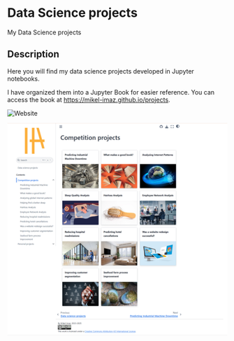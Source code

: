 # Data Science projects
My Data Science projects

## Description
Here you will find my data science projects developed in Jupyter notebooks.  

I have organized them into a Jupyter Book for easier reference. You can access the book at https://mikel-imaz.github.io/projects.

![Website](https://img.shields.io/website?url=https%3A%2F%2Fmikel-imaz.github.io%2Fprojects%2Fintro.html)

[![](jupyter-book/img/book_scrnshot.png)](https://mikel-imaz.github.io/projects)
